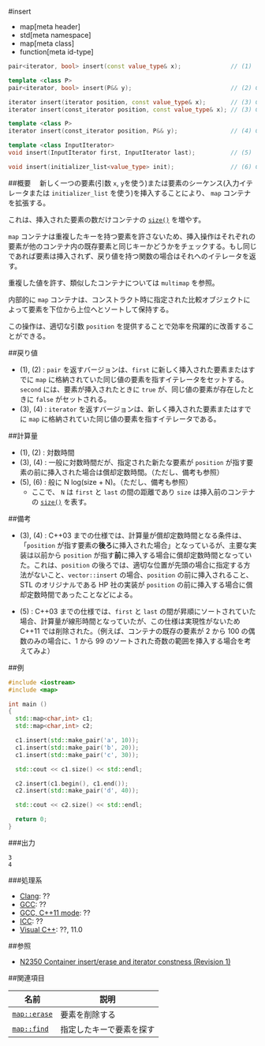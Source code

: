 #insert
* map[meta header]
* std[meta namespace]
* map[meta class]
* function[meta id-type]

```cpp
pair<iterator, bool> insert(const value_type& x);              // (1)

template <class P>
pair<iterator, bool> insert(P&& y);                            // (2) C++11から

iterator insert(iterator position, const value_type& x);       // (3) C++11まで
iterator insert(const_iterator position, const value_type& x); // (3) C++11から

template <class P>
iterator insert(const_iterator position, P&& y);               // (4) C++11から

template <class InputIterator>
void insert(InputIterator first, InputIterator last);          // (5)

void insert(initializer_list<value_type> init);                // (6) C++11から
```

##概要
　新しく一つの要素(引数 `x`, `y`を使う)または要素のシーケンス(入力イテレータまたは `initializer_list` を使う)を挿入することにより、 `map` コンテナを拡張する。

これは、挿入された要素の数だけコンテナの [`size()`](/reference/map/map/size.md) を増やす。

 `map` コンテナは重複したキーを持つ要素を許さないため、挿入操作はそれぞれの要素が他のコンテナ内の既存要素と同じキーかどうかをチェックする。もし同じであれば要素は挿入されず、戻り値を持つ関数の場合はそれへのイテレータを返す。

重複した値を許す、類似したコンテナについては `multimap` を参照。

内部的に `map` コンテナは、コンストラクト時に指定された比較オブジェクトによって要素を下位から上位へとソートして保持する。

この操作は、適切な引数 `position` を提供することで効率を飛躍的に改善することができる。


##戻り値
- (1), (2) : `pair` を返すバージョンは、`first` に新しく挿入された要素またはすでに `map` に格納されていた同じ値の要素を指すイテレータをセットする。`second` には、要素が挿入されたときに `true` が、同じ値の要素が存在したときに `false` がセットされる。
- (3), (4) : `iterator` を返すバージョンは、新しく挿入された要素またはすでに `map` に格納されていた同じ値の要素を指すイテレータである。


##計算量
- (1), (2) : 対数時間
- (3), (4) : 一般に対数時間だが、指定された新たな要素が `position` が指す要素の前に挿入された場合は償却定数時間。（ただし、備考も参照）
- (5), (6) : 般に N log(size + N)。（ただし、備考も参照）
	- ここで、 `N` は `first` と `last` の間の距離であり `size` は挿入前のコンテナの [`size()`](/reference/map/map/size.md) を表す。


##備考
- (3), (4) : C++03 までの仕様では、計算量が償却定数時間となる条件は、「`position` が指す要素の**後ろ**に挿入された場合」となっているが、主要な実装は以前から `position` が指す**前**に挿入する場合に償却定数時間となっていた。これは、`position` の後ろでは、適切な位置が先頭の場合に指定する方法がないこと、`vector::insert` の場合、`position` の前に挿入されること、STL のオリジナルである HP 社の実装が `position` の前に挿入する場合に償却定数時間であったことなどによる。

- (5) : C++03 までの仕様では、`first` と `last` の間が昇順にソートされていた場合、計算量が線形時間となっていたが、この仕様は実現性がないため C++11 では削除された。（例えば、コンテナの既存の要素が 2 から 100 の偶数のみの場合に、1 から 99 のソートされた奇数の範囲を挿入する場合を考えてみよ）


##例
```cpp
#include <iostream>
#include <map>

int main ()
{
  std::map<char,int> c1;
  std::map<char,int> c2;

  c1.insert(std::make_pair('a', 10));
  c1.insert(std::make_pair('b', 20));
  c1.insert(std::make_pair('c', 30));

  std::cout << c1.size() << std::endl;

  c2.insert(c1.begin(), c1.end());
  c2.insert(std::make_pair('d', 40));

  std::cout << c2.size() << std::endl;

  return 0;
}
```

###出力
```
3
4
```

###処理系
- [Clang](/implementation.md#clang): ??
- [GCC](/implementation.md#gcc): ??
- [GCC, C++11 mode](/implementation.md#gcc): ??
- [ICC](/implementation.md#icc): ??
- [Visual C++](/implementation.md#visual_cpp): ??, 11.0


##参照
- [N2350 Container insert/erase and iterator constness (Revision 1)](http://www.open-std.org/jtc1/sc22/wg21/docs/papers/2007/n2350.pdf)


##関連項目

| 名前 | 説明　|
|-------------------------------------------------------------------------------------|--------------------------------------|
| [`map::erase`](/reference/map/map/erase.md) | 要素を削除する |
| [`map::find`](/reference/map/map/find.md) | 指定したキーで要素を探す |


